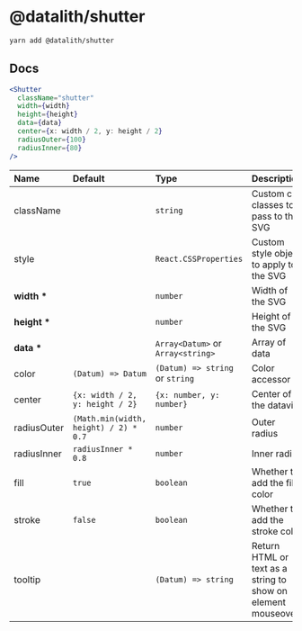 # @datalith/shutter

```sh
yarn add @datalith/shutter
```

## Docs

```jsx
<Shutter
  className="shutter"
  width={width}
  height={height}
  data={data}
  center={x: width / 2, y: height / 2}
  radiusOuter={100}
  radiusInner={80}
/>
```

| Name             | Default                               | Type                              | Description                                                  |
| :--------------- | :------------------------------------ | :-------------------------------- | :----------------------------------------------------------- |
| className        |                                       | `string`                          | Custom css classes to pass to the SVG                        |
| style            |                                       | `React.CSSProperties`             | Custom style object to apply to the SVG                      |
| <b>width \*</b>  |                                       | `number`                          | Width of the SVG                                             |
| <b>height \*</b> |                                       | `number`                          | Height of the SVG                                            |
| <b>data \*</b>   |                                       | `Array<Datum>` or `Array<string>` | Array of data                                                |
| color            | `(Datum) => Datum`                    | `(Datum) => string` or `string`   | Color accessor                                               |
| center           | `{x: width / 2, y: height / 2}`       | `{x: number, y: number}`          | Center of the dataviz                                        |
| radiusOuter      | `(Math.min(width, height) / 2) * 0.7` | `number`                          | Outer radius                                                 |
| radiusInner      | `radiusInner * 0.8`                   | `number`                          | Inner radius                                                 |
| fill             | `true`                                | `boolean`                         | Whether to add the fill color                                |
| stroke           | `false`                               | `boolean`                         | Whether to add the stroke color                              |
| tooltip          |                                       | `(Datum) => string`               | Return HTML or text as a string to show on element mouseover |
